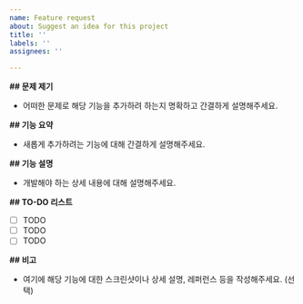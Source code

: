 ```yaml
---
name: Feature request
about: Suggest an idea for this project
title: ''
labels: ''
assignees: ''

---
```


**## 문제 제기**
- 어떠한 문제로 해당 기능을 추가하려 하는지 명확하고 간결하게 설명해주세요.

**## 기능 요약**
- 새롭게 추가하려는 기능에 대해 간결하게 설명해주세요.

**## 기능 설명**
- 개발해야 하는 상세 내용에 대해 설명해주세요.

**## TO-DO 리스트**
- [ ] TODO
- [ ] TODO
- [ ] TODO

**## 비고**
- 여기에 해당 기능에 대한 스크린샷이나 상세 설명, 레퍼런스 등을 작성해주세요. (선택)
